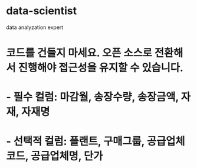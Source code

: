 # data-scientist
data analyzation expert
# 코드를 건들지 마세요. 오픈 소스로 전환해서 진행해야 접근성을 유지할 수 있습니다.
# - 필수 컬럼: 마감월, 송장수량, 송장금액, 자재, 자재명
#     - 선택적 컬럼: 플랜트, 구매그룹, 공급업체코드, 공급업체명, 단가 
